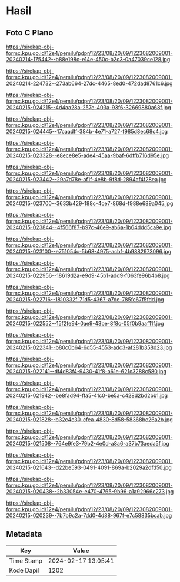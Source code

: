 # Hasil

## Foto C Plano

https://sirekap-obj-formc.kpu.go.id/12e4/pemilu/pdpr/12/23/08/20/09/1223082009001-20240214-175442--b88e198c-e14e-450c-b2c3-0a47039ce128.jpg

https://sirekap-obj-formc.kpu.go.id/12e4/pemilu/pdpr/12/23/08/20/09/1223082009001-20240214-224732--273ab664-27dc-4465-8ed0-472dad8761c6.jpg

https://sirekap-obj-formc.kpu.go.id/12e4/pemilu/pdpr/12/23/08/20/09/1223082009001-20240215-024215--4d4aa28a-257e-403a-93f6-32669880a68f.jpg

https://sirekap-obj-formc.kpu.go.id/12e4/pemilu/pdpr/12/23/08/20/09/1223082009001-20240215-024445--17caadff-384b-4e71-a727-f985d8ec68c4.jpg

https://sirekap-obj-formc.kpu.go.id/12e4/pemilu/pdpr/12/23/08/20/09/1223082009001-20240215-023328--e8ece8e5-ade4-45aa-9baf-6dffb716d95e.jpg

https://sirekap-obj-formc.kpu.go.id/12e4/pemilu/pdpr/12/23/08/20/09/1223082009001-20240215-023442--29a7d78e-af1f-4e8b-9f8d-2894af4f28ea.jpg

https://sirekap-obj-formc.kpu.go.id/12e4/pemilu/pdpr/12/23/08/20/09/1223082009001-20240215-023700--3633b429-188c-4ce7-868d-f988e689a045.jpg

https://sirekap-obj-formc.kpu.go.id/12e4/pemilu/pdpr/12/23/08/20/09/1223082009001-20240215-023844--4f566f87-b97c-46e9-ab6a-1b64ddd5ca9e.jpg

https://sirekap-obj-formc.kpu.go.id/12e4/pemilu/pdpr/12/23/08/20/09/1223082009001-20240215-023100--e751054c-5b68-4975-acbf-4b9882973096.jpg

https://sirekap-obj-formc.kpu.go.id/12e4/pemilu/pdpr/12/23/08/20/09/1223082009001-20240215-022956--18619d2a-e9d9-45b1-add9-f063fe96b4b8.jpg

https://sirekap-obj-formc.kpu.go.id/12e4/pemilu/pdpr/12/23/08/20/09/1223082009001-20240215-022716--1810332f-71d5-4367-a7de-785fc67f5fdd.jpg

https://sirekap-obj-formc.kpu.go.id/12e4/pemilu/pdpr/12/23/08/20/09/1223082009001-20240215-022552--15f2fe94-0ae9-43be-8f8c-05f0b9aaf11f.jpg

https://sirekap-obj-formc.kpu.go.id/12e4/pemilu/pdpr/12/23/08/20/09/1223082009001-20240215-022341--b80c0b64-6d55-4553-adc3-af281b358d23.jpg

https://sirekap-obj-formc.kpu.go.id/12e4/pemilu/pdpr/12/23/08/20/09/1223082009001-20240215-022141--df4d83f4-9430-41f8-a61e-621c3288c580.jpg

https://sirekap-obj-formc.kpu.go.id/12e4/pemilu/pdpr/12/23/08/20/09/1223082009001-20240215-021942--be8fad94-ffa5-41c0-be5a-c428d2bd2bb1.jpg

https://sirekap-obj-formc.kpu.go.id/12e4/pemilu/pdpr/12/23/08/20/09/1223082009001-20240215-021828--b32c4c30-cfea-4830-8d58-58368bc26a2b.jpg

https://sirekap-obj-formc.kpu.go.id/12e4/pemilu/pdpr/12/23/08/20/09/1223082009001-20240215-021508--764e9fe3-79b2-4e0d-a8a6-a37b73aeda5f.jpg

https://sirekap-obj-formc.kpu.go.id/12e4/pemilu/pdpr/12/23/08/20/09/1223082009001-20240215-021643--d22be593-0491-4091-869a-b2029a2dfd50.jpg

https://sirekap-obj-formc.kpu.go.id/12e4/pemilu/pdpr/12/23/08/20/09/1223082009001-20240215-020438--2b33054e-e470-4765-9b96-a1a92966c273.jpg

https://sirekap-obj-formc.kpu.go.id/12e4/pemilu/pdpr/12/23/08/20/09/1223082009001-20240215-020239--7b7b9c2a-7dd0-4d88-967f-e7c58835bcab.jpg


## Metadata

| Key        | Value               |
| ---------- | ------------------- |
| Time Stamp | 2024-02-17 13:05:41 |
| Kode Dapil | 1202                |



